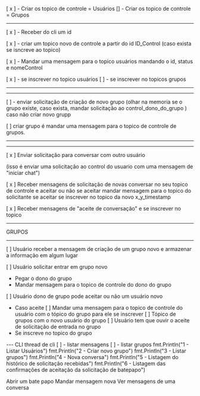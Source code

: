 [ x ] - Criar os topico de controle = Usuários
[] - Criar os topico de controle = Grupos

------

[ x ] - Receber do cli um id

[ x ] - criar um topico novo de controle a partir do id
ID_Control (caso exista se isncreve ao topico)

[ x ] - Mandar uma mensagem para o topico usuários mandando o 
id, status e nomeControl

[ x ] - se inscrever no topico usuários
[ ] - se inscrever no topicos grupos

------


--------

[ ] - enviar solicitação de criação de novo grupo
(olhar na memoria se o grupo existe, caso exista, mandar solicitação ao control_dono_do_grupo ) caso não criar novo grupp

[ ] criar grupo é mandar uma mensagem para o topico de controle de grupos.

--------

--------
[ x ] Enviar solicitação para conversar com outro usuário

(isso é enviar uma solicitação ao control do usuario com uma mensagem de "iniciar chat")

[ x ] Receber mensagens de solicitação de novas conversar no seu topico de controle e aceitar ou não
  se aceitar mandar mensagem para o topico do solicitante
  se aceitar se inscrever no topico da novo x_y_timestamp

[ x ] Receber mensagens de "aceite de conversação" e se inscrever no topico

-------------

GRUPOS

-------

[ ] Usuário receber a mensagem de criação de um grupo novo e armazenar a informação em algum lugar

[ ] Usuário solicitar entrar em grupo novo
  - Pegar o dono do grupo
  - Mandar mensagem para o topico de controle do dono do grupo

[ ] Usuário dono de grupo pode aceitar ou não um usuário novo
  - Caso aceite
    [ ] Mandar uma mensagem para o topico de controle do usuário com o tópico do grupo para ele se inscrever
    [ ] Tópico de grupos com o novo usuário do grupo
[ ] Usuário tem que ouvir o aceite de solicitação de entrada no grupo
  - Se inscreve no topico do grupo


--- CLI
thread de cli
[ ] - listar mensagens 
[ ] - listar grupos
	fmt.Println("1 - Listar Usuários")
		fmt.Println("2 - Criar novo grupo")
		fmt.Println("3 - Listar grupos")
		fmt.Println("4 - Nova conversa")
		fmt.Println("5 - Listagem do histórico de solicitação recebidas")
		fmt.Println("6 - Listagem das confirmações de aceitação da solicitação de batepapo")

Abrir um bate papo
Mandar mensagem nova
Ver mensagens de uma conversa
